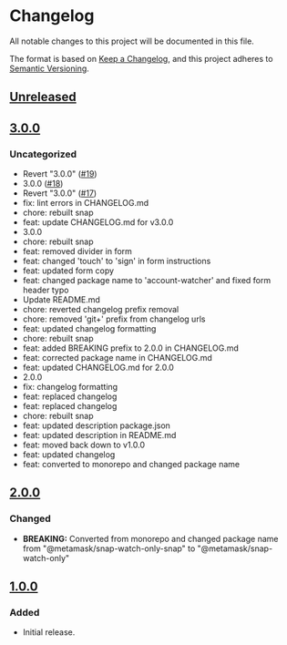 # Changelog
All notable changes to this project will be documented in this file.

The format is based on [Keep a Changelog](https://keepachangelog.com/en/1.0.0/),
and this project adheres to [Semantic Versioning](https://semver.org/spec/v2.0.0.html).

## [Unreleased]

## [3.0.0]
### Uncategorized
- Revert "3.0.0" ([#19](https://github.com/MetaMask/snap-watch-only/pull/19))
- 3.0.0 ([#18](https://github.com/MetaMask/snap-watch-only/pull/18))
- Revert "3.0.0" ([#17](https://github.com/MetaMask/snap-watch-only/pull/17))
- fix: lint errors in CHANGELOG.md
- chore: rebuilt snap
- feat: update CHANGELOG.md for v3.0.0
- 3.0.0
- chore: rebuilt snap
- feat: removed divider in form
- feat: changed 'touch' to 'sign' in form instructions
- feat: updated form copy
- feat: changed package name to 'account-watcher' and fixed form header typo
- Update README.md
- chore: reverted changelog prefix removal
- chore: removed 'git+' prefix from changelog urls
- feat: updated changelog formatting
- chore: rebuilt snap
- feat: added BREAKING prefix to 2.0.0 in CHANGELOG.md
- feat: corrected package name in CHANGELOG.md
- feat: updated CHANGELOG.md for 2.0.0
- 2.0.0
- fix: changelog formatting
- feat: replaced changelog
- feat: replaced changelog
- chore: rebuilt snap
- feat: updated description package.json
- feat: updated description in README.md
- feat: moved back down to v1.0.0
- feat: updated changelog
- feat: converted to monorepo and changed package name

## [2.0.0]
### Changed
- **BREAKING:** Converted from monorepo and changed package name from "@metamask/snap-watch-only-snap" to "@metamask/snap-watch-only"

## [1.0.0]
### Added
- Initial release.

[Unreleased]: https://github.com/MetaMask/snap-watch-only/compare/v3.0.0...HEAD
[3.0.0]: https://github.com/MetaMask/snap-watch-only/compare/v2.0.0...v3.0.0
[2.0.0]: https://github.com/MetaMask/snap-watch-only/compare/v1.0.0...v2.0.0
[1.0.0]: https://github.com/MetaMask/snap-watch-only/releases/tag/v1.0.0

